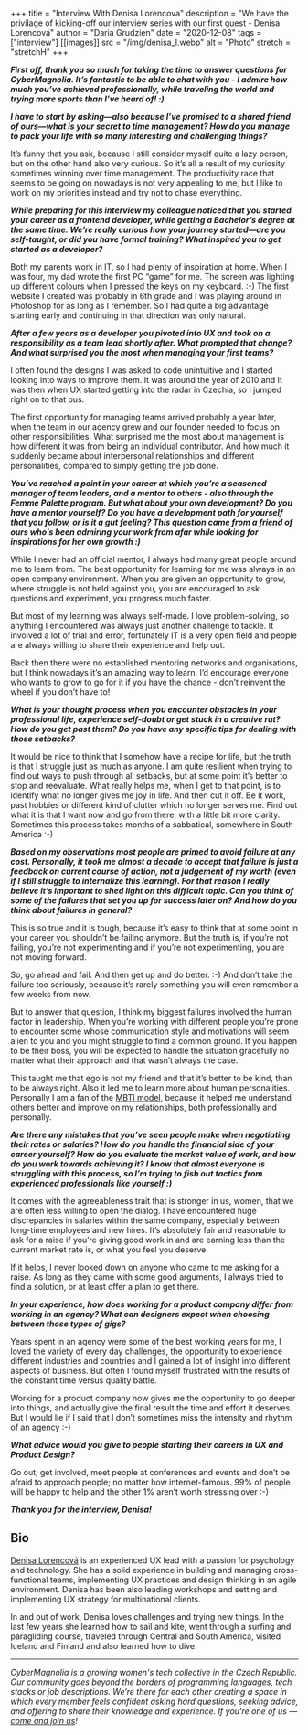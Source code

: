 +++
title = "Interview With Denisa Lorencova"
description = "We have the privilage of kicking-off our interview series with our first guest - Denisa Lorencová"
author = "Daria Grudzien"
date = "2020-12-08"
tags = ["interview"]
[[images]]
  src = "/img/denisa_l.webp"
  alt = "Photo"
  stretch = "stretchH"
+++


**_First off, thank you so much for taking the time to answer questions for CyberMagnolia. It’s fantastic to be able to chat with you - I admire how much you’ve achieved professionally, while traveling the world and trying more sports than I’ve heard of! :)_**

**_I have to start by asking—also because I’ve promised to a shared friend of ours—what is your secret to time management? How do you manage to pack your life with so many interesting and challenging things?_**

It’s funny that you ask, because I still consider myself quite a lazy person, but on the other hand also very curious. So it’s all a result of my curiosity sometimes winning over time management. The productivity race that seems to be going on nowadays is not very appealing to me, but I like to work on my priorities instead and try not to chase everything.

**_While preparing for this interview my colleague noticed that you started your career as a frontend developer, while getting a Bachelor’s degree at the same time. We’re really curious how your journey started—are you self-taught, or did you have formal training? What inspired you to get started as a developer?_**

Both my parents work in IT, so I had plenty of inspiration at home. When I was four, my dad wrote the first PC “game” for me. The screen was lighting up different colours when I pressed the keys on my keyboard. :-) The first website I created was probably in 6th grade and I was playing around in Photoshop for as long as I remember. So I had quite a big advantage starting early and continuing in that direction was only natural.

**_After a few years as a developer you pivoted into UX and took on a responsibility as a team lead shortly after. What prompted that change? And what surprised you the most when managing your first teams?_**

I often found the designs I was asked to code unintuitive and I started looking into ways to improve them. It was around the year of 2010 and It was then when UX started getting into the radar in Czechia, so I jumped right on to that bus.

The first opportunity for managing teams arrived probably a year later, when the team in our agency grew and our founder needed to focus on other responsibilities. What surprised me the most about management is how different it was from being an individual contributor. And how much it suddenly became about  interpersonal relationships and different personalities, compared to simply getting the job done.

**_You’ve reached a point in your career at which you’re a seasoned manager of team leaders, and a mentor to others - also through the Femme Palette program. But what about your own development? Do you have a mentor yourself? Do you have a development path for yourself that you follow, or is it a gut feeling? This question came from a friend of ours who’s been admiring your work from afar while looking for inspirations for her own growth :)_**

While I never had an official mentor, I always had many great people around me to learn from. The best opportunity for learning for me was always in an open company environment. When you are given an opportunity to grow, where struggle is not held against you, you are encouraged to ask questions and experiment, you progress much faster.

But most of my learning was always self-made. I love problem-solving, so anything I encountered was always just another challenge to tackle. It involved a lot of trial and error, fortunately IT is a very open field and people are always willing to share their experience and help out.

Back then there were no established mentoring networks and organisations, but I think nowadays it’s an amazing way to learn. I’d encourage everyone who wants to grow to go for it if you have the chance - don’t reinvent the wheel if you don’t have to!

**_What is your thought process when you encounter obstacles in your professional life, experience self-doubt or get stuck in a creative rut? How do you get past them? Do you have any specific tips for dealing with those setbacks?_**

It would be nice to think that I somehow have a recipe for life, but the truth is that I struggle just as much as anyone. I am quite resilient when trying to find out ways to push through all setbacks, but at some point it’s better to stop and reevaluate. What really helps me, when I get to that point, is to identify what no longer gives me joy in life. And then cut it off. Be it work, past hobbies or different kind of clutter which no longer serves me. Find out what it is that I want now and go from there, with a little bit more clarity. Sometimes this process takes months of a sabbatical, somewhere in South America :-)

**_Based on my observations most people are primed to avoid failure at any cost. Personally, it took me almost a decade to accept that failure is just a feedback on current course of action, not a judgement of my worth (even if I still struggle to internalize this learning). For that reason I really believe it’s important to shed light on this difficult topic. Can you think of some of the failures that set you up for success later on? And how do you think about failures in general?_**

This is so true and it is tough, because it’s easy to think that at some point in your career you shouldn’t be failing anymore. But the truth is, if you’re not failing, you’re not experimenting and if you’re not experimenting, you are not moving forward.

So, go ahead and fail. And then get up and do better. :-) And don’t take the failure too seriously, because it’s rarely something you will even remember a few weeks from now.

But to answer that question, I think my biggest failures involved the human factor in leadership. When you’re working with different people you’re prone to encounter some whose communication style and motivations will seem alien to you and you might struggle to find a common ground. If you happen to be their boss, you will be expected to  handle the situation gracefully no matter what their approach and that wasn’t always the case.

This taught me that ego is not my friend and that it’s better to be kind, than to be always right. Also it led me to learn more about human personalities. Personally I am a fan of the [MBTI model](https://en.wikipedia.org/wiki/Myers%E2%80%93Briggs_Type_Indicator), because it helped me understand others better and improve on my relationships, both professionally and personally.

**_Are there any mistakes that you’ve seen people make when negotiating their rates or salaries? How do you handle the financial side of your career yourself? How do you evaluate the market value of work, and how do you work towards achieving it? I know that almost everyone is struggling with this process, so I’m trying to fish out tactics from experienced professionals like yourself :)_**

It comes with the agreeableness trait that is stronger in us, women, that we are often less willing to open the dialog. I have encountered huge discrepancies in salaries within the same company, especially between long-time employees and new hires. It’s absolutely fair and reasonable to ask for a raise if you’re giving good work in and are earning less than the current market rate is, or what you feel you deserve.

If it helps, I never looked down on anyone who came to me asking for a raise. As long as they came with some good arguments, I always tried to find a solution, or at least offer a plan to get there.

**_In your experience, how does working for a product company differ from working in an agency? What can designers expect when choosing between those types of gigs?_**

Years spent in an agency were some of the best working years for me, I loved the variety of every day challenges, the opportunity to experience different industries and countries and I gained a lot of insight into different aspects of business. But often I found myself frustrated with the results of the constant time versus quality battle.

Working for a product company now gives me the opportunity to go deeper into things, and actually give the final result the time and effort it deserves. But I would lie if I said that I don’t sometimes miss the intensity and rhythm of an agency :-)


**_What advice would you give to people starting their careers in UX and Product Design?_**

Go out, get involved, meet people at conferences and events and don’t be afraid to approach people; no matter how internet-famous. 99% of people will be happy to help and the other 1% aren’t worth stressing over :-)

**_Thank you for the interview, Denisa!_**


## Bio

[Denisa Lorencová](https://www.denisalorencova.com/) is an experienced UX lead with a passion for psychology and technology. She has a solid experience in building and managing cross-functional teams, implementing UX practices and design thinking in an agile environment. Denisa has been also leading workshops and setting and implementing UX strategy for multinational clients.

In and out of work, Denisa loves challenges and trying new things. In the last few years she learned how to sail and kite, went through a surfing and paragliding course, traveled through Central and South America, visited Iceland and Finland and also learned how to dive.

----

*CyberMagnolia is a growing women's tech collective in the Czech Republic. Our community goes beyond the borders of programming languages, tech stacks or job descriptions. We’re there for each other creating a space in which every member feels confident asking hard questions, seeking advice, and offering to share their knowledge and experience. If you're one of us — [come and join us](https://cybermagnolia.com/contact/)!*
